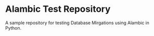 # Alambic Test Repository

A sample repository for testing Database Mirgations using Alambic in Python.
